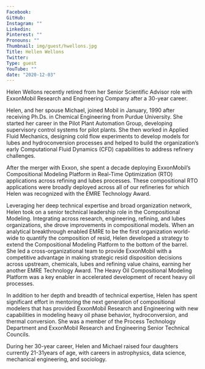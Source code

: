 ```yaml
---
Facebook: 
GitHub: 
Instagram: ""
Linkedin: 
Pinterest: ""
Pronouns: ""
Thumbnail: img/guest/hwellons.jpg
Title: Hellen Wellons
Twitter: 
Type: guest
YouTube: ""
date: "2020-12-03"
---
```


Helen Wellons recently retired from her Senior Scientific Advisor role with ExxonMobil Research and Engineering Company after a 30-year career. 

Helen, and her spouse Michael, joined Mobil in January, 1990 after receiving Ph.Ds. in Chemical Engineering from Purdue University. She started her career in the Pilot Plant Automation Group, developing supervisory control systems for pilot plants.  She then worked in Applied Fluid Mechanics, designing cold flow experiments to develop models for lubes and hydroconversion processes and helped to build the organization’s early Computational Fluid Dynamics (CFD) capabilities to address refinery challenges.
 
After the merger with Exxon, she spent a decade deploying ExxonMobil’s Compositional Modeling Platform in Real-Time Optimization (RTO) applications across refining and lubes processes.  These compositional RTO applications were broadly deployed across all of our refineries for which Helen was recognized with the EMRE Technology Award.
 
Leveraging her deep technical expertise and broad organization network, Helen took on a senior technical leadership role in the Compositional Modeling. Integrating across research, engineering, refining, and lubes organizations, she drove improvements in compositional models. When an analytical breakthrough enabled EMRE to be the first organization world-wide to quantify the composition of resid, Helen developed a strategy to extend the Compositional Modeling Platform to the bottom of the barrel. She led a cross-organizational team to provide ExxonMobil with a competitive advantage in making strategic resid disposition decisions across upstream, chemicals, lubes and refining value chains, earning her another EMRE Technology Award. The Heavy Oil Compositional Modeling Platform was a key enabler in accelerated development of recent heavy oil processes. 
 
In addition to her depth and breadth of technical expertise, Helen has spent significant effort in mentoring the next generation of compositional modelers that has provided ExxonMobil Research and Engineering with new capabilities in modeling heavy oil phase behavior, hydroconversion, and thermal conversion.  She was a member of the Process Technology Department and ExxonMobil Research and Engineering Senior Technical Councils.

During her 30-year career, Helen and Michael raised four daughters currently 21-31years of age, with careers in astrophysics, data science, mechanical engineering, and sociology.